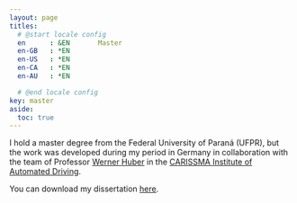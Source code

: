 ```yaml
---
layout: page
titles:
  # @start locale config
  en      : &EN       Master
  en-GB   : *EN
  en-US   : *EN
  en-CA   : *EN
  en-AU   : *EN

  # @end locale config
key: master
aside:
  toc: true
---
```

I hold a master degree from the Federal University of Paraná (UFPR), but the work was developed during my period in Germany in collaboration with the team of Professor [Werner Huber](https://www.thi.de/en/carissma/personnel/prof-dr-werner-huber/) in the [CARISSMA Institute of Automated Driving](https://www.thi.de/en/research/carissma/c-iad/).


You can download my dissertation [here](https://acervodigital.ufpr.br/xmlui/handle/1884/87239).



